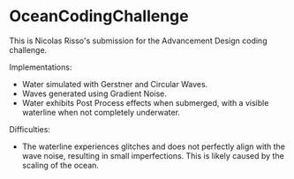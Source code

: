 # OceanCodingChallenge
This is Nicolas Risso's submission for the Advancement Design coding challenge.

Implementations:

- Water simulated with Gerstner and Circular Waves.
- Waves generated using Gradient Noise.
- Water exhibits Post Process effects when submerged, with a visible waterline when not completely underwater.

Difficulties:

- The waterline experiences glitches and does not perfectly align with the wave noise, resulting in small imperfections. This is likely caused by the scaling of the ocean.
